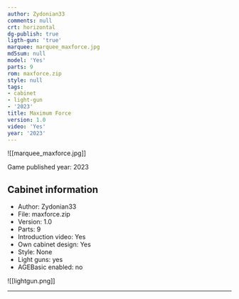 ```yaml
---
author: Zydonian33
comments: null
crt: horizontal
dg-publish: true
ligth-gun: 'true'
marquee: marquee_maxforce.jpg
md5sum: null
model: 'Yes'
parts: 9
rom: maxforce.zip
style: null
tags:
- cabinet
- light-gun
- '2023'
title: Maximum Force
version: 1.0
video: 'Yes'
year: '2023'
---
```


![[marquee_maxforce.jpg]]

Game published year: 2023

## Cabinet information

- Author: Zydonian33
- File: maxforce.zip
- Version: 1.0
- Parts: 9
- Introduction video: Yes
- Own cabinet design: Yes
- Style: None
- Light guns: yes
- AGEBasic enabled: no

![[lightgun.png]]
 
---
